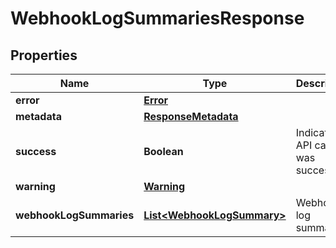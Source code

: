 

# WebhookLogSummariesResponse


## Properties

| Name | Type | Description | Notes |
|------------ | ------------- | ------------- | -------------|
|**error** | [**Error**](Error.md) |  |  [optional] |
|**metadata** | [**ResponseMetadata**](ResponseMetadata.md) |  |  [optional] |
|**success** | **Boolean** | Indicates if API call was successful |  [optional] |
|**warning** | [**Warning**](Warning.md) |  |  [optional] |
|**webhookLogSummaries** | [**List&lt;WebhookLogSummary&gt;**](WebhookLogSummary.md) | Webhook log summaries |  [optional] |



